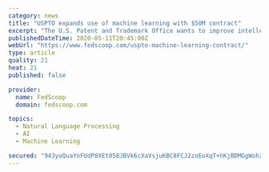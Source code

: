 ```yaml
---
category: news
title: "USPTO expands use of machine learning with $50M contract"
excerpt: "The U.S. Patent and Trademark Office wants to improve intellectual property registration using machine learning, natural language processing and artificial intelligence covered under a $50 million contract award announced Monday."
publishedDateTime: 2020-05-11T20:45:00Z
webUrl: "https://www.fedscoop.com/uspto-machine-learning-contract/"
type: article
quality: 21
heat: 21
published: false

provider:
  name: FedScoop
  domain: fedscoop.com

topics:
  - Natural Language Processing
  - AI
  - Machine Learning

secured: "943yoQuaYnFUdP8XEt058JBVk6cXaVsjuKBC8FCJ2zoEoXqT+hKjBDMGgWoh2LeJUFvu4Q0+HZ6Ye7KE6Off+silaFB4V+1n7/0nBz6uyvkgI6dsF3ecCtk2NThbFsfiTEJOYumLoLXY96G+6uI8fwj6ifAt6bAykO0kLLCiSBlGNO6Nz1m5sY5gPIO8gk3hsU9uPxGLuaMPEl3rqo1s5QIKQnAGsLE+2ohl7wnmMcsfpzfSBN82sCtPtTmbO/09UiFWM4fnC29Zap7aIhdVqcYWyIr9IVPJz0lHMHctSfzgrDRlmHFEobVsGzhTWzGC+sPditE3JtWL4DDmhlUiNTOgV3h/rITsPBU1GuR1znKeIgvb3sC2ZNnzYk0c1xlerNHQdXJ83mj9tBUrgU5oXlsLpZSv8hnjHOhoyLKr+sQzZD7MAeEPltHpDe7S4/H4Szi+cUV7VSYL6Ly8OGMo/fvG/ct0aADnuR8poEluQ7E=;gTzWVPsCBmwVE5DEuRpCag=="
---
```


